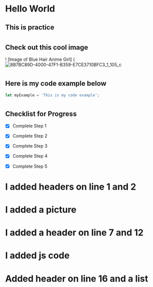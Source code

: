 # <h1> Hello World
## <h2> This is practice




# <h2> Check out this cool image

! [Image of Blue Hair Anime Girl]   (![8B7BC89D-4000-47F1-B359-E7CE3710BFC3_1_105_c](https://github.com/Angie484/skills-communicate-using-markdown/assets/157464366/75fea315-9478-417e-86a5-6587c5fbf23f)


# <h2> Here is my code example below
``` javascript
let myExample = 'This is my code example';
```
# <h2> Checklist for Progress
- [x] Complete Step 1
- [x] Complete Step 2
- [x] Complete Step 3
- [x] Complete Step 4
- [x] Complete Step 5




















# I added headers on line 1 and 2
# I added a picture
# I added a header on line 7 and 12
# I added js code 
# Added header on line 16 and a list
